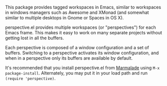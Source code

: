 This package provides tagged workspaces in Emacs, similar to workspaces in
windows managers such as Awesome and XMonad (and somewhat similar to multiple
desktops in Gnome or Spaces in OS X).

perspective.el provides multiple workspaces (or "perspectives") for each Emacs
frame. This makes it easy to work on many separate projects without getting lost
in all the buffers.

Each perspective is composed of a window configuration and a set of buffers.
Switching to a perspective activates its window configuration, and when in a
perspective only its buffers are available by default.

It's recommended that you install perspective.el from [Marmalade][] using `M-x
package-install`. Alternately, you may put it in your load path and run
`(require 'perspective)`.

[Marmalade]: http://marmalade-repo.org/
